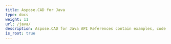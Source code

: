 ```yaml
---
title: Aspose.CAD for Java
type: docs
weight: 11
url: /java/
description: Aspose.CAD for Java API References contain examples, code snippets, and API documentation. It provides packages, classes, interfaces, and other API details.
is_root: true
---
```

